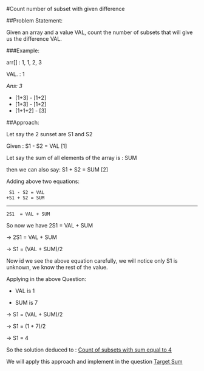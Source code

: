 #Count number of subset with given difference

##Problem Statement:

Given an array and a value VAL, count the number of subsets that will give us the difference VAL.

###Example:

arr[] : 1, 1, 2, 3

VAL. : 1

*Ans: 3*

* [1+3] - [1+2]
* [1+3] - [1+2]
* [1+1+2] - [3]

##Approach:

Let say the 2 sunset are S1 and S2

Given : S1 - S2 = VAL [1]

Let say the sum of all elements of the array is : SUM

then we can also say: S1 + S2 = SUM [2]

Adding above two equations:

     S1 - S2 = VAL
    +S1 + S2 = SUM
------------------------------
    2S1  = VAL + SUM

So now we have 2S1 = VAL + SUM

→ 2S1 = VAL + SUM

→ S1 = (VAL + SUM)/2

Now id we see the above equation carefully, we will notice only S1 is unknown, we know the rest of the value.

Applying in the above Question:

* VAL is 1

* SUM is 7

→ S1 = (VAL + SUM)/2

→ S1 = (1 + 7)/2

→ S1 = 4

So the solution deduced to : [Count of subsets with sum equal to 4](https://www.geeksforgeeks.org/count-of-subsets-with-sum-equal-to-x/)

We will apply this approach and implement in the question [Target Sum](https://leetcode.com/problems/target-sum/)

